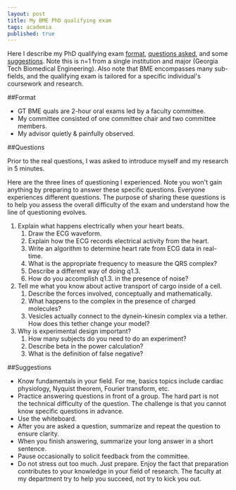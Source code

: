 ```yaml
---
layout: post
title: My BME PhD qualifying exam
tags: academia
published: true
---
```



Here I describe my PhD qualifying exam [format](#format), [questions asked](#questions), and some [suggestions](#suggestions). Note this is n=1 from a single institution and major (Georgia Tech Biomedical Engineering). Also note that BME encompasses many sub-fields, and the qualifying exam is tailored for a specific individual's coursework and research.

##Format

+ GT BME quals are 2-hour oral exams led by a faculty committee.
+ My committee consisted of one committee chair and two committee members.
+ My advisor quietly & painfully observed.

##Questions

Prior to the real questions, I was asked to introduce myself and my research in 5 minutes.

Here are the three lines of questioning I experienced. Note you won't gain anything by preparing to answer these specific questions. Everyone experiences different questions. The purpose of sharing these questions is to help you assess the overall difficulty of the exam and understand how the line of questioning evolves.

1. Explain what happens electrically when your heart beats. 
    1. Draw the ECG waveform.
	2. Explain how the ECG records electrical activity from the heart.
	3. Write an algorithm to determine heart rate from ECG data in real-time.
	4. What is the appropriate frequency to measure the QRS complex?
	5. Describe a different way of doing q1.3.
	6. How do you accomplish q1.3. in the presence of noise?
2. Tell me what you know about active transport of cargo inside of a cell.
	1. Describe the forces involved, conceptually and mathematically.
	2. What happens to the complex in the presence of charged molecules?
	3. Vesicles actually connect to the dynein-kinesin complex via a tether. How does this tether change your model?
3. Why is experimental design important?
	1. How many subjects do you need to do an experiment?
	2. Describe beta in the power calculation?
	3. What is the definition of false negative?

##Suggestions

+ Know fundamentals in your field. For me, basics topics include cardiac physiology, Nyquist theorem, Fourier transform, etc.
+ Practice answering questions in front of a group. The hard part is not the technical difficulty of the question. The challenge is that you cannot know specific questions in advance.
+ Use the whiteboard.
+ After you are asked a question, summarize and repeat the question to ensure clarity.
+ When you finish answering, summarize your long answer in a short sentence.
+ Pause occasionally to solicit feedback from the committee.
+ Do not stress out too much. Just prepare. Enjoy the fact that preparation contributes to your knowledge in your field of research. The faculty at my department try to help you succeed, not try to kick you out.
